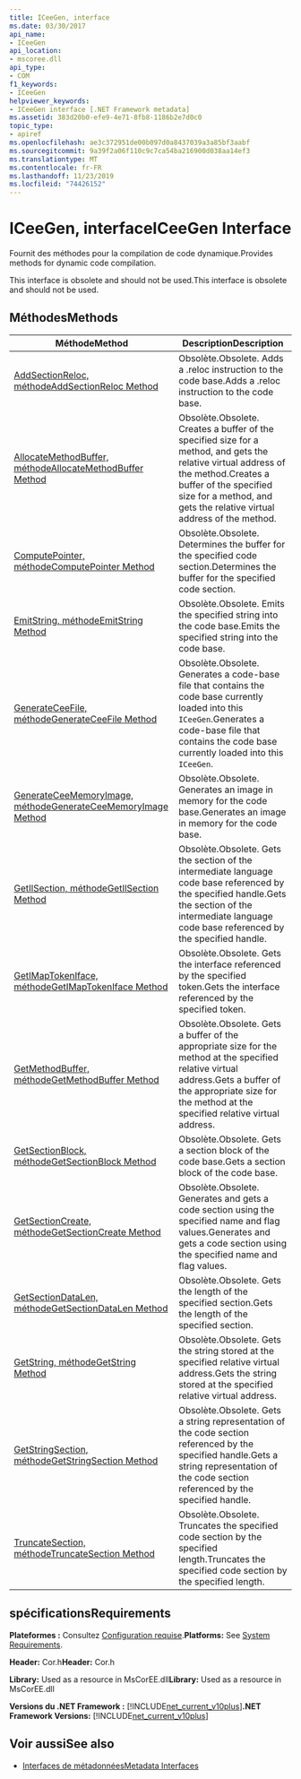 ```yaml
---
title: ICeeGen, interface
ms.date: 03/30/2017
api_name:
- ICeeGen
api_location:
- mscoree.dll
api_type:
- COM
f1_keywords:
- ICeeGen
helpviewer_keywords:
- ICeeGen interface [.NET Framework metadata]
ms.assetid: 383d20b0-efe9-4e71-8fb8-1186b2e7d0c0
topic_type:
- apiref
ms.openlocfilehash: ae3c372951de00b097d0a8437039a3a85bf3aabf
ms.sourcegitcommit: 9a39f2a06f110c9c7ca54ba216900d038aa14ef3
ms.translationtype: MT
ms.contentlocale: fr-FR
ms.lasthandoff: 11/23/2019
ms.locfileid: "74426152"
---
```

# <a name="iceegen-interface"></a><span data-ttu-id="2bad3-102">ICeeGen, interface</span><span class="sxs-lookup"><span data-stu-id="2bad3-102">ICeeGen Interface</span></span>
<span data-ttu-id="2bad3-103">Fournit des méthodes pour la compilation de code dynamique.</span><span class="sxs-lookup"><span data-stu-id="2bad3-103">Provides methods for dynamic code compilation.</span></span>  
  
 <span data-ttu-id="2bad3-104">This interface is obsolete and should not be used.</span><span class="sxs-lookup"><span data-stu-id="2bad3-104">This interface is obsolete and should not be used.</span></span>  
  
## <a name="methods"></a><span data-ttu-id="2bad3-105">Méthodes</span><span class="sxs-lookup"><span data-stu-id="2bad3-105">Methods</span></span>  
  
|<span data-ttu-id="2bad3-106">Méthode</span><span class="sxs-lookup"><span data-stu-id="2bad3-106">Method</span></span>|<span data-ttu-id="2bad3-107">Description</span><span class="sxs-lookup"><span data-stu-id="2bad3-107">Description</span></span>|  
|------------|-----------------|  
|[<span data-ttu-id="2bad3-108">AddSectionReloc, méthode</span><span class="sxs-lookup"><span data-stu-id="2bad3-108">AddSectionReloc Method</span></span>](../../../../docs/framework/unmanaged-api/metadata/iceegen-addsectionreloc-method.md)|<span data-ttu-id="2bad3-109">Obsolète.</span><span class="sxs-lookup"><span data-stu-id="2bad3-109">Obsolete.</span></span> <span data-ttu-id="2bad3-110">Adds a .reloc instruction to the code base.</span><span class="sxs-lookup"><span data-stu-id="2bad3-110">Adds a .reloc instruction to the code base.</span></span>|  
|[<span data-ttu-id="2bad3-111">AllocateMethodBuffer, méthode</span><span class="sxs-lookup"><span data-stu-id="2bad3-111">AllocateMethodBuffer Method</span></span>](../../../../docs/framework/unmanaged-api/metadata/iceegen-allocatemethodbuffer-method.md)|<span data-ttu-id="2bad3-112">Obsolète.</span><span class="sxs-lookup"><span data-stu-id="2bad3-112">Obsolete.</span></span> <span data-ttu-id="2bad3-113">Creates a buffer of the specified size for a method, and gets the relative virtual address of the method.</span><span class="sxs-lookup"><span data-stu-id="2bad3-113">Creates a buffer of the specified size for a method, and gets the relative virtual address of the method.</span></span>|  
|[<span data-ttu-id="2bad3-114">ComputePointer, méthode</span><span class="sxs-lookup"><span data-stu-id="2bad3-114">ComputePointer Method</span></span>](../../../../docs/framework/unmanaged-api/metadata/iceegen-computepointer-method.md)|<span data-ttu-id="2bad3-115">Obsolète.</span><span class="sxs-lookup"><span data-stu-id="2bad3-115">Obsolete.</span></span> <span data-ttu-id="2bad3-116">Determines the buffer for the specified code section.</span><span class="sxs-lookup"><span data-stu-id="2bad3-116">Determines the buffer for the specified code section.</span></span>|  
|[<span data-ttu-id="2bad3-117">EmitString, méthode</span><span class="sxs-lookup"><span data-stu-id="2bad3-117">EmitString Method</span></span>](../../../../docs/framework/unmanaged-api/metadata/iceegen-emitstring-method.md)|<span data-ttu-id="2bad3-118">Obsolète.</span><span class="sxs-lookup"><span data-stu-id="2bad3-118">Obsolete.</span></span> <span data-ttu-id="2bad3-119">Emits the specified string into the code base.</span><span class="sxs-lookup"><span data-stu-id="2bad3-119">Emits the specified string into the code base.</span></span>|  
|[<span data-ttu-id="2bad3-120">GenerateCeeFile, méthode</span><span class="sxs-lookup"><span data-stu-id="2bad3-120">GenerateCeeFile Method</span></span>](../../../../docs/framework/unmanaged-api/metadata/iceegen-generateceefile-method.md)|<span data-ttu-id="2bad3-121">Obsolète.</span><span class="sxs-lookup"><span data-stu-id="2bad3-121">Obsolete.</span></span> <span data-ttu-id="2bad3-122">Generates a code-base file that contains the code base currently loaded into this `ICeeGen`.</span><span class="sxs-lookup"><span data-stu-id="2bad3-122">Generates a code-base file that contains the code base currently loaded into this `ICeeGen`.</span></span>|  
|[<span data-ttu-id="2bad3-123">GenerateCeeMemoryImage, méthode</span><span class="sxs-lookup"><span data-stu-id="2bad3-123">GenerateCeeMemoryImage Method</span></span>](../../../../docs/framework/unmanaged-api/metadata/iceegen-generateceememoryimage-method.md)|<span data-ttu-id="2bad3-124">Obsolète.</span><span class="sxs-lookup"><span data-stu-id="2bad3-124">Obsolete.</span></span> <span data-ttu-id="2bad3-125">Generates an image in memory for the code base.</span><span class="sxs-lookup"><span data-stu-id="2bad3-125">Generates an image in memory for the code base.</span></span>|  
|[<span data-ttu-id="2bad3-126">GetIlSection, méthode</span><span class="sxs-lookup"><span data-stu-id="2bad3-126">GetIlSection Method</span></span>](../../../../docs/framework/unmanaged-api/metadata/iceegen-getilsection-method.md)|<span data-ttu-id="2bad3-127">Obsolète.</span><span class="sxs-lookup"><span data-stu-id="2bad3-127">Obsolete.</span></span> <span data-ttu-id="2bad3-128">Gets the section of the intermediate language code base referenced by the specified handle.</span><span class="sxs-lookup"><span data-stu-id="2bad3-128">Gets the section of the intermediate language code base referenced by the specified handle.</span></span>|  
|[<span data-ttu-id="2bad3-129">GetIMapTokenIface, méthode</span><span class="sxs-lookup"><span data-stu-id="2bad3-129">GetIMapTokenIface Method</span></span>](../../../../docs/framework/unmanaged-api/metadata/iceegen-getimaptokeniface-method.md)|<span data-ttu-id="2bad3-130">Obsolète.</span><span class="sxs-lookup"><span data-stu-id="2bad3-130">Obsolete.</span></span> <span data-ttu-id="2bad3-131">Gets the interface referenced by the specified token.</span><span class="sxs-lookup"><span data-stu-id="2bad3-131">Gets the interface referenced by the specified token.</span></span>|  
|[<span data-ttu-id="2bad3-132">GetMethodBuffer, méthode</span><span class="sxs-lookup"><span data-stu-id="2bad3-132">GetMethodBuffer Method</span></span>](../../../../docs/framework/unmanaged-api/metadata/iceegen-getmethodbuffer-method.md)|<span data-ttu-id="2bad3-133">Obsolète.</span><span class="sxs-lookup"><span data-stu-id="2bad3-133">Obsolete.</span></span> <span data-ttu-id="2bad3-134">Gets a buffer of the appropriate size for the method at the specified relative virtual address.</span><span class="sxs-lookup"><span data-stu-id="2bad3-134">Gets a buffer of the appropriate size for the method at the specified relative virtual address.</span></span>|  
|[<span data-ttu-id="2bad3-135">GetSectionBlock, méthode</span><span class="sxs-lookup"><span data-stu-id="2bad3-135">GetSectionBlock Method</span></span>](../../../../docs/framework/unmanaged-api/metadata/iceegen-getsectionblock-method.md)|<span data-ttu-id="2bad3-136">Obsolète.</span><span class="sxs-lookup"><span data-stu-id="2bad3-136">Obsolete.</span></span> <span data-ttu-id="2bad3-137">Gets a section block of the code base.</span><span class="sxs-lookup"><span data-stu-id="2bad3-137">Gets a section block of the code base.</span></span>|  
|[<span data-ttu-id="2bad3-138">GetSectionCreate, méthode</span><span class="sxs-lookup"><span data-stu-id="2bad3-138">GetSectionCreate Method</span></span>](../../../../docs/framework/unmanaged-api/metadata/iceegen-getsectioncreate-method.md)|<span data-ttu-id="2bad3-139">Obsolète.</span><span class="sxs-lookup"><span data-stu-id="2bad3-139">Obsolete.</span></span> <span data-ttu-id="2bad3-140">Generates and gets a code section using the specified name and flag values.</span><span class="sxs-lookup"><span data-stu-id="2bad3-140">Generates and gets a code section using the specified name and flag values.</span></span>|  
|[<span data-ttu-id="2bad3-141">GetSectionDataLen, méthode</span><span class="sxs-lookup"><span data-stu-id="2bad3-141">GetSectionDataLen Method</span></span>](../../../../docs/framework/unmanaged-api/metadata/iceegen-getsectiondatalen-method.md)|<span data-ttu-id="2bad3-142">Obsolète.</span><span class="sxs-lookup"><span data-stu-id="2bad3-142">Obsolete.</span></span> <span data-ttu-id="2bad3-143">Gets the length of the specified section.</span><span class="sxs-lookup"><span data-stu-id="2bad3-143">Gets the length of the specified section.</span></span>|  
|[<span data-ttu-id="2bad3-144">GetString, méthode</span><span class="sxs-lookup"><span data-stu-id="2bad3-144">GetString Method</span></span>](../../../../docs/framework/unmanaged-api/metadata/iceegen-getstring-method.md)|<span data-ttu-id="2bad3-145">Obsolète.</span><span class="sxs-lookup"><span data-stu-id="2bad3-145">Obsolete.</span></span> <span data-ttu-id="2bad3-146">Gets the string stored at the specified relative virtual address.</span><span class="sxs-lookup"><span data-stu-id="2bad3-146">Gets the string stored at the specified relative virtual address.</span></span>|  
|[<span data-ttu-id="2bad3-147">GetStringSection, méthode</span><span class="sxs-lookup"><span data-stu-id="2bad3-147">GetStringSection Method</span></span>](../../../../docs/framework/unmanaged-api/metadata/iceegen-getstringsection-method.md)|<span data-ttu-id="2bad3-148">Obsolète.</span><span class="sxs-lookup"><span data-stu-id="2bad3-148">Obsolete.</span></span> <span data-ttu-id="2bad3-149">Gets a string representation of the code section referenced by the specified handle.</span><span class="sxs-lookup"><span data-stu-id="2bad3-149">Gets a string representation of the code section referenced by the specified handle.</span></span>|  
|[<span data-ttu-id="2bad3-150">TruncateSection, méthode</span><span class="sxs-lookup"><span data-stu-id="2bad3-150">TruncateSection Method</span></span>](../../../../docs/framework/unmanaged-api/metadata/iceegen-truncatesection-method.md)|<span data-ttu-id="2bad3-151">Obsolète.</span><span class="sxs-lookup"><span data-stu-id="2bad3-151">Obsolete.</span></span> <span data-ttu-id="2bad3-152">Truncates the specified code section by the specified length.</span><span class="sxs-lookup"><span data-stu-id="2bad3-152">Truncates the specified code section by the specified length.</span></span>|  
  
## <a name="requirements"></a><span data-ttu-id="2bad3-153">spécifications</span><span class="sxs-lookup"><span data-stu-id="2bad3-153">Requirements</span></span>  
 <span data-ttu-id="2bad3-154">**Plateformes :** Consultez [Configuration requise](../../../../docs/framework/get-started/system-requirements.md).</span><span class="sxs-lookup"><span data-stu-id="2bad3-154">**Platforms:** See [System Requirements](../../../../docs/framework/get-started/system-requirements.md).</span></span>  
  
 <span data-ttu-id="2bad3-155">**Header:** Cor.h</span><span class="sxs-lookup"><span data-stu-id="2bad3-155">**Header:** Cor.h</span></span>  
  
 <span data-ttu-id="2bad3-156">**Library:** Used as a resource in MsCorEE.dll</span><span class="sxs-lookup"><span data-stu-id="2bad3-156">**Library:** Used as a resource in MsCorEE.dll</span></span>  
  
 <span data-ttu-id="2bad3-157">**Versions du .NET Framework :** [!INCLUDE[net_current_v10plus](../../../../includes/net-current-v10plus-md.md)]</span><span class="sxs-lookup"><span data-stu-id="2bad3-157">**.NET Framework Versions:** [!INCLUDE[net_current_v10plus](../../../../includes/net-current-v10plus-md.md)]</span></span>  
  
## <a name="see-also"></a><span data-ttu-id="2bad3-158">Voir aussi</span><span class="sxs-lookup"><span data-stu-id="2bad3-158">See also</span></span>

- [<span data-ttu-id="2bad3-159">Interfaces de métadonnées</span><span class="sxs-lookup"><span data-stu-id="2bad3-159">Metadata Interfaces</span></span>](../../../../docs/framework/unmanaged-api/metadata/metadata-interfaces.md)
